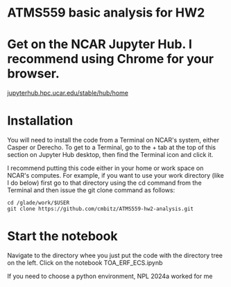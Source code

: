 # ATMS559 basic analysis for HW2

# Get on the NCAR Jupyter Hub. I recommend using Chrome for your browser.

[jupyterhub.hpc.ucar.edu/stable/hub/home](https://jupyterhub.hpc.ucar.edu/stable/hub/home) 

# Installation

You will need to install the code from a Terminal on NCAR's system,
either Casper or Derecho. To get to a Terminal, go to the + tab at the
top of this section on Jupyter Hub desktop, then find the Terminal
icon and click it.

I recommend putting this code either in your home or work space on
NCAR's computes. For example, if you want to use your work directory
(like I do below) first go to that directory using the cd command from
the Terminal and then issue the git clone command as follows:

```
cd /glade/work/$USER
git clone https://github.com/cmbitz/ATMS559-hw2-analysis.git
```

# Start the notebook
Navigate to the directory whee you just put the code with the directory tree on the left.
Click on the notebook TOA_ERF_ECS.ipynb

If you need to choose a python environment, NPL 2024a worked for me


